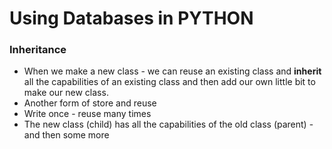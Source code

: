 # Using Databases in PYTHON

### Inheritance

* When we make a new class - we can reuse an existing class and **inherit** all the capabilities of an existing class and then add our own little bit to make our new class.
* Another form of store and reuse
* Write once - reuse many times
* The new class (child) has all the capabilities of the old class (parent) - and then some more


